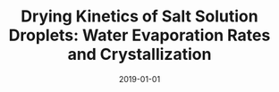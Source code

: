 ---
title: "Drying Kinetics of Salt Solution Droplets: Water Evaporation Rates and Crystallization"
collection: publications
permalink: /publication/2019-01-01-Drying-Kinetics-of-Salt-Solution-Droplets-Water-Evaporation-Rates-and-Crystallization
date: 2019-01-01
venue: 'J. Phys. Chem. B'
paperurl: 'https://doi.org/10.1021/acs.jpcb.8b09584'
citation: 'F. K. A. Gregson, <b>JFR</b>, R. E. H. Miles,  C. P. Royall, and J. P. Reid, &quot;Drying Kinetics of Salt Solution Droplets: Water Evaporation Rates and Crystallization&quot;, J. Phys. Chem. B <b>123</b>, 266-276 (2019).'
---